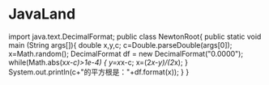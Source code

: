 # JavaLand
import java.text.DecimalFormat; 
public class NewtonRoot{
	public static void main (String args[]){
		double x,y,c;
		c=Double.parseDouble(args[0]);
		x=Math.random();
		DecimalFormat df = new DecimalFormat("0.0000");
		while(Math.abs(x*x-c)>1e-4)
		{
			y=x*x-c;
			x=(2*x-y)/(2*x);
		}
		System.out.println(c+"的平方根是："+df.format(x));
	}
}
